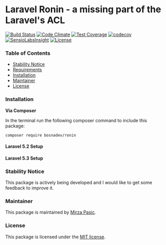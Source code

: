 # Laravel Ronin - a missing part of the Laravel's ACL

[![Build Status](https://travis-ci.org/bosnadev/ronin.svg?branch=master)](https://travis-ci.org/bosnadev/ronin)
[![Code Climate](https://codeclimate.com/github/bosnadev/ronin/badges/gpa.svg)](https://codeclimate.com/github/bosnadev/ronin)
[![Test Coverage](https://codeclimate.com/github/bosnadev/ronin/badges/coverage.svg)](https://codeclimate.com/github/bosnadev/ronin/coverage)
[![codecov](https://codecov.io/gh/bosnadev/ronin/branch/master/graph/badge.svg)](https://codecov.io/gh/bosnadev/ronin)
[![SensioLabsInsight](https://insight.sensiolabs.com/projects/9bcc0245-b643-487f-9915-cb471cc590eb/mini.png)](https://insight.sensiolabs.com/projects/9bcc0245-b643-487f-9915-cb471cc590eb)
[![License](http://img.shields.io/badge/license-MIT-brightgreen.svg)](https://tldrlegal.com/license/mit-license)


### Table of Contents

- [Stability Notice](#stability-notice)
- [Requirements](#requirements)
- [Installation](#installation)
- [Maintainer](#maintainer)
- [License](#license)

### Installation

**Via Composer**

In the terminal run the following composer command to include this package:

```shell
composer require bosnadev/ronin
```

#### Laravel 5.2 Setup

#### Laravel 5.3 Setup

### Stability Notice

This package is actively being developed and I would like to get some feedback to improve it. 

### Maintainer

This package is maintained by [Mirza Pasic](http://bosnadev.com).

### License

This package is licensed under the [MIT license](https://github.com/bosnadev/ronin/blob/master/LICENSE).
